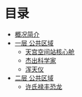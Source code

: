 # 目录

- [概况简介](./README.md)
- [一层 公共区域]()
    - [天宫空间站核心舱](./f1/Tianhe-Core-Module.md)
    - [杰出科学家](./f1/celebrities.md)
    - [浑天仪](./f1/hun-tian-yi.md)
- [二层 公共区域]()
    - [许氏禄丰恐龙](./f2/Lufengosaurus.md)
